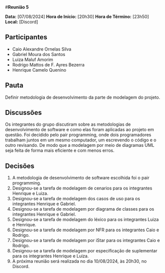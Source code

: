 #__Reunião 5__

**Data:** [07/08/2024]
**Hora de Início:** [20h30]
**Hora de Término:** [23h50]
**Local:** [Discord]

## Participantes

- Caio Alexandre Ornelas Silva
- Gabriel Moura dos Santos
- Luiza Maluf Amorim
- Rodrigo Mattos de F. Ayres Bezerra
- Henrique Camelo Quenino

## Pauta

Definir metodologia de desenvolvimento da parte de modelagem do projeto.

## Discussões

Os integrantes do grupo discutiram sobre as metodologias de desenvolvimento de software e como elas foram aplicadas ao projeto em questão. Foi decidido pelo pair programming, onde dois programadores trabalham juntos em um mesmo computador, um escrevendo o código e o outro revisando. De modo que a modelagem por meio de diagramas UML seja feita de forma mais eficiente e com menos erros. 

## Decisões

1. A metodologia de desenvolvimento de software escolhida foi o pair programming.
2. Designou-se a tarefa de modelagem de cenarios para os integrantes Henrique e Luiza.
3. Designou-se a tarefa de modelagem dos casos de uso para os integrantes Henrique e Gabriel.
4. Designou-se a tarefa de modelagem por diagrama de classes para os integrantes Henrique e Gabriel.
5. Designou-se a tarefa de modelagem do léxico para os integrantes Luiza e Henrique.
6. Designou-se a tarefa de modelagem por NFR para os integrantes Caio e Rodrigo.
7. Designou-se a tarefa de modelagem por iStar para os integrantes Caio e Rodrigo.
8. Designou-se a tarefa de modelagem por especificação de suplementar para os integrantes Henrique e Luiza.
8. A próxima reunião será realizada no dia 10/08/2024, às 20h30, no Discord.

